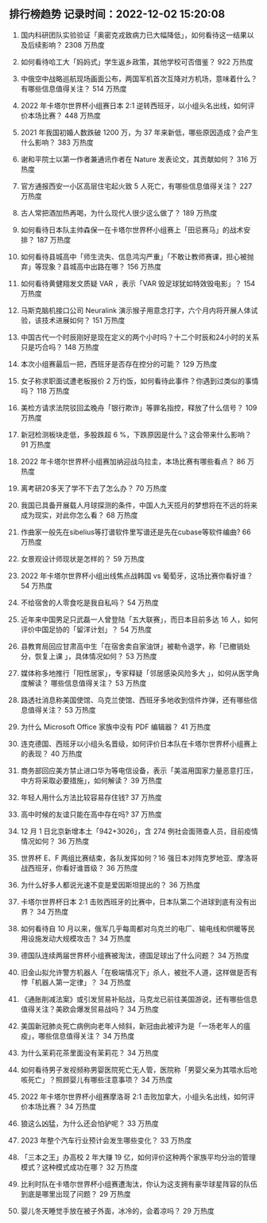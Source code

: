 
## 排行榜趋势 记录时间：2022-12-02 15:20:08
  
  1. 国内科研团队实验验证「奥密克戎致病力已大幅降低」，如何看待这一结果以及后续影响？ 2308 万热度
    
  2. 如何看待哈工大「妈妈式」学生返乡政策，其他学校可否借鉴？ 922 万热度
    
  3. 中俄空中战略巡航现场画面公布，两国军机首次互降对方机场，意味着什么？有哪些信息值得关注？ 514 万热度
    
  4. 2022 年卡塔尔世界杯小组赛日本 2:1 逆转西班牙，以小组头名出线，如何评价本场比赛？ 448 万热度
    
  5. 2021 年我国初婚人数跌破 1200 万，为 37 年来新低，哪些原因造成？会产生什么影响？ 383 万热度
    
  6. 谢和平院士以第一作者兼通讯作者在 Nature 发表论文，其贡献如何？ 316 万热度
    
  7. 官方通报西安一小区高层住宅起火致 5 人死亡，有哪些信息值得关注？ 227 万热度
    
  8. 古人常把酒加热再喝，为什么现代人很少这么做了？ 189 万热度
    
  9. 如何看待日本队主帅森保一在卡塔尔世界杯小组赛上「田忌赛马」的战术安排？ 187 万热度
    
  10. 如何看待县城高中「师生流失、信息鸿沟严重」「不敢让教师赛课，担心被抛弃」等现象？县城高中出路在哪？ 156 万热度
    
  11. 如何看待黄健翔发文质疑 VAR ，表示「VAR 毁足球犹如特效毁电影」？ 154 万热度
    
  12. 马斯克脑机接口公司 Neuralink 演示猴子用意念打字，六个月内将开展人体试验，该技术进展如何？ 151 万热度
    
  13. 中国古代一个时辰刚好是现在定义的两个小时吗？十二个时辰和24小时的关系只是巧合吗？ 148 万热度
    
  14. 本次小组赛最后一把，西班牙是否存在控分的可能？ 129 万热度
    
  15. 女子称求职面试遭老板报价 2 万约饭，如何看待此事件？你遇到过类似的事情吗？ 118 万热度
    
  16. 美检方请求法院驳回孟晚舟「银行欺诈」等罪名指控，释放了什么信号？ 109 万热度
    
  17. 新冠检测板块走低，多股跌超 6 %，下跌原因是什么？这会带来什么影响？ 91 万热度
    
  18. 2022 年卡塔尔世界杯小组赛加纳迎战乌拉圭，本场比赛有哪些看点？ 86 万热度
    
  19. 离考研20多天了学不下去了怎么办？ 70 万热度
    
  20. 我国已具备开展载人月球探测的条件，中国人九天揽月的梦想将在不远的将来成为现实，对此你怎么看？ 68 万热度
    
  21. 作曲家一般先在sibelius等打谱软件里写谱还是先在cubase等软件编曲? 66 万热度
    
  22. 女景观设计师现状是怎样的？ 59 万热度
    
  23. 2022 年卡塔尔世界杯小组出线焦点战韩国 vs 葡萄牙，这场比赛你看好谁？ 54 万热度
    
  24. 不给宿舍的人零食吃是我自私吗？ 54 万热度
    
  25. 近年来中国男足只武磊一人曾登陆「五大联赛」，而日本目前多达 16 人，如何评价中国足协的「留洋计划」？ 54 万热度
    
  26. 县教育局回应甘肃高中生「在宿舍卖自家油饼」被勒令退学，称「已撤销处分，恢复上课 」，具体情况如何？ 53 万热度
    
  27. 媒体称多地推行「阳性居家」，专家释疑「邻居感染风险多大 」，如何从医学角度解读？ 哪些信息值得关注？ 53 万热度
    
  28. 路透社消息称美国使馆、乌克兰使馆、西班牙多地收到信件炸弹，还有哪些信息值得关注？ 53 万热度
    
  29. 为什么 Microsoft Office 家族中没有 PDF 编辑器？ 41 万热度
    
  30. 连克德国、西班牙以小组头名晋级，如何评价日本队在卡塔尔世界杯小组赛上的表现？ 40 万热度
    
  31. 商务部回应美方禁止进口华为等电信设备，表示「美滥用国家力量恶意打压，中方将采取必要措施」，如何解读？ 39 万热度
    
  32. 年轻人用什么方法比较容易存住钱? 37 万热度
    
  33. 高中时候的友谊只能在高中存在吗? 37 万热度
    
  34. 12 月 1 日北京新增本土「942+3026」，含 274 例社会面筛查人员，目前疫情情况如何？ 36 万热度
    
  35. 世界杯 E、F 两组比赛结束，各队发挥如何？16 强日本对阵克罗地亚、摩洛哥战西班牙，你看好谁晋级？ 36 万热度
    
  36. 为什么好多人都说光速不变是爱因斯坦提出的？ 36 万热度
    
  37. 卡塔尔世界杯日本 2:1 击败西班牙的比赛中，日本队第二个进球到底有没有出界？ 34 万热度
    
  38. 如何看待自 10 月以来，俄军几乎每周都对乌克兰的电厂、输电线和供暖等民用设施发动大规模攻击？ 34 万热度
    
  39. 德国队连续两届世界杯小组赛被淘汰，德国足球出了什么问题？ 34 万热度
    
  40. 旧金山拟允许警方机器人「在极端情况下」杀人，被批不人道，这样做是否有悖「机器人第一定律」？ 34 万热度
    
  41. 《通胀削减法案》或引发贸易补贴战，马克龙已前往美国游说，还有哪些信息值得关注？美欧会爆发贸易战吗？ 34 万热度
    
  42. 美国新冠肺炎死亡病例向老年人倾斜，新冠由此被评为是「一场老年人的瘟疫」，哪些信息值得关注？ 34 万热度
    
  43. 为什么茉莉花茶里面没有茉莉花？ 34 万热度
    
  44. 如何看待男子发视频称男婴医院死亡无人管，医院称「男婴父亲为其喂水后呛咳死亡」？照顾婴儿有哪些注意事项？ 34 万热度
    
  45. 2022 年卡塔尔世界杯小组赛摩洛哥 2:1 击败加拿大，小组头名出线，如何评价本场比赛？ 34 万热度
    
  46. 狼这么凶猛，为什么还会怕驴呢？ 33 万热度
    
  47. 2023 年整个汽车行业预计会发生哪些变化？ 33 万热度
    
  48. 「三本之王」办高校 2 年大赚 19 亿，如何评价这种两个家族平均分治的管理模式？这种模式成功在哪？ 32 万热度
    
  49. 比利时队在卡塔尔世界杯小组赛遭淘汰，你认为这支拥有豪华球星阵容的队伍到底是哪里出现了问题？ 29 万热度
    
  50. 婴儿冬天睡觉手放在被子外面，冰冷的，会着凉吗？ 29 万热度
    